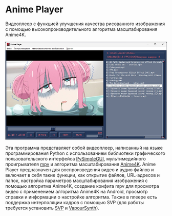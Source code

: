 # Anime Player

Видеоплеер с функцией улучшения качества рисованного изображения с помощью высокопроизводительного алгоритма масштабирования Anime4K.

![Скриншот](doc/screenshot.jpg)

Эта программа представляет собой видеоплеер, написанный на языке программирования Python с использованием библиотеки графического пользовательского интерфейса [PySimpleGUI](https://github.com/PySimpleGUI/PySimpleGUI), мультимедийного проигрывателя [mpv](https://mpv.io/) и алгоритма масштабирования [Anime4K](https://github.com/bloc97/Anime4K). Anime Player предназначен для воспроизведения видео и аудио файлов и включает в себя такие функции, как открытие файлов, URL-адресов и папок, настройка параметров масштабирования изображения с помощью алгоритма Anime4K, создание конфига mpv для просмотра видео с применением алгоритма Anime4K на Android, просмотр справки и информации о настройке алгоритма.
Также в плеере есть поддержка интерполяции кадров с помощью SVP (для работы требуется установить [SVP](https://www.svp-team.com/) и [VapourSynth](https://github.com/vapoursynth/vapoursynth/releases)).
